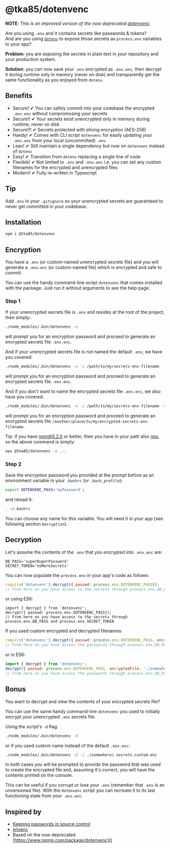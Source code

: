 # @tka85/dotenvenc

**NOTE**: *This is an improved version of the now deprecated [dotenvenc](https://www.npmjs.com/package/dotenvenc).*

Are you using `.env` and it contains secrets like passwords & tokens?<br>
And are you using [`dotenv`](https://www.npmjs.com/package/dotenv) to expose those secrets as `process.env` variables to your app?

**Problem**: you are exposing the secrets in plain text in your repository and your production system.

**Solution**: you can now save your `.env` encrypted as `.env.enc`, then decrypt it during runtime only in memory (never on disk) and transparently get the same functionality as you enjoyed from `dotenv`.

## Benefits

* Secure!
  ✔ You can safely commit into your codebase the encrypted `.env.enc` without compromosing your secrets<br>
* Secure!!
  ✔ Your secrets exist unencrypted only in memory during runtime; never on disk<br>
* Secure!!!
  ✔ Secrets protected with strong encryption (AES-256)<br>
* Handy!
  ✔ Comes with CLI script `dotenvenc` for easily updating your `.env.enc` from your local (uncommitted) `.env`<br>
* Lean!
  ✔ Still maintain a single dependency but now on `dotenvenc` instead of `dotenv`<br>
* Easy!
  ✔ Transition from `dotenv` replacing a single line of code<br>
* Flexible!
  ✔ Not limited to `.env` and `.env.enc` i.e. you can set any custom filenames for the encrypted and unencrypted files<br>
* Modern!
  ✔ Fully re-written in Typescript

## Tip

Add `.env` in your `.gitignore` so your unencrypted secrets are guaranteed to never get committed in your codebase.

## Installation

```bash
npm i @tka85/dotenvenc
```

## Encryption

You have a `.env` (or custom-named unencrypted secrets file) and you will generate a `.env.enc` (or custom-named file) which is encrypted and safe to commit.

You can use the handy command-line script `dotenvenc` that comes installed with the package. Just run it without arguments to see the help page.

### Step 1

If your unencrypted secrets file is `.env` and resides at the root of the project, then simply:

```bash
./node_modules/.bin/dotenvenc -e
```

will prompt you for an encryption password and proceed to generate an encrypted secrets file `.env.enc`.

And if your unencrypted secrets file is not named the default `.env`, we have you covered:

```bash
./node_modules/.bin/dotenvenc -e -i /path/to/my/secrets-env-filename
```

will prompt you for an encryption password and proceed to generate an encrypted secrets file `.env.enc`.

And if you don't want to name the encrypted secrets file `.env.enc`, we also have you covered:

```bash
./node_modules/.bin/dotenvenc -e -i /path/to/my/secrets-env-filename -o /another/place/to/my/encrypted-secrets-env-filename
```

will prompt you for an encryption password and proceed to generate an encrypted secrets file `/another/place/to/my/encrypted-secrets-env-filename`.

Tip: if you have npm@5.2.0 or better, then you have in your path also [npx](https://www.npmjs.com/package/npx), so the above command is simply:

```bash
npx @tka85/dotenvenc -e ...
```

### Step 2

Save the encryption password you provided at the prompt before as an environment variable in your `.bashrc` (or `.bash_profile`):

```bash
export DOTENVENC_PASS='myPassword';
```

and reload it:

```bash
. ~/.bashrc
```

You can choose any name for this variable. You will need it in your app (see following section `Decryption`).

## Decryption

Let's assume the contents of the `.env` that you encrypted into `.env.enc` are:

```text
DB_PASS='superDuperPassword'
SECRET_TOKEN='noMoreSecrets'
```

You can now populate the `process.env` in your app's code as follows:

```javascript
require('dotenvenc').decrypt({ passwd: process.env.DOTENVENC_PASS});
// From here on you have access to the secrets through process.env.DB_PASS and process.env.SECRET_TOKEN
```

or using ES6:

```ES6
import { decrypt } from 'dotenvenc';
decrypt({ passwd: process.env.DOTENVENC_PASS});
// From here on you have access to the secrets through process.env.DB_PASS and process.env.SECRET_TOKEN
```

If you used custom encrypted and decrypted filenames:

```javascript
require('dotenvenc').decrypt({ passwd: process.env.DOTENVENC_PASS, encryptedFile: './somewhere/.secrets.custom.enc', decryptedFile: './somewhere/else/.secrets.custom'});
// From here on you have access the passwords through process.env.DB_PASS and process.env.CHASTITIY_KEY
```

or in ES6:

```javascript
import { decrypt } from 'dotenvenc';
decrypt({ passwd: process.env.DOTENVENC_PASS, encryptedFile: './somewhere/.secrets.custom.enc', decryptedFile: './somewhere/else/.secrets.custom'});
// From here on you have access the passwords through process.env.DB_PASS and process.env.CHASTITIY_KEY
```

## Bonus

You want to decrypt and view the contents of your encrypted secrets file?

You can use the same handy command-line `dotenvenc` you used to initially encrypt your unencrypted `.env` secrets file.

Using the script's `-d` flag:

```bash
./node_modules/.bin/dotenvenc -d
```

or if you used custom name instead of the default `.env.enc`:

```bash
./node_modules/.bin/dotenvenc -d -i ./somewhere/.secrets.custom.enc
```

In both cases you will be prompted to provide the password that was used to create the encrypted file and, assuming it's correct, you will have the contents printed on the console.

This can be useful if you corrupt or lose your `.env` (remember that `.env` is an unversioned file). With the `dotenvenc` script
you can recreate it to its last functioning state from your `.env.enc`.

## Inspired by

* [Keeping passwords in source control](http://ejohn.org/blog/keeping-passwords-in-source-control/)
* [envenc](https://www.npmjs.com/package/envenc)
* Based on the now deprecated [https://www.npmjs.com/package/dotenvenc]()
